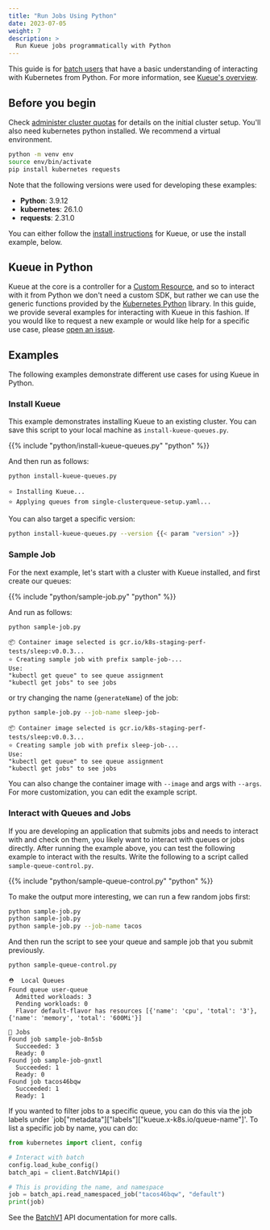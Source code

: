 ```yaml
---
title: "Run Jobs Using Python"
date: 2023-07-05
weight: 7
description: >
  Run Kueue jobs programmatically with Python
---
```


This guide is for [batch users](/docs/tasks#batch-user) that have a basic understanding of interacting with Kubernetes from Python. For more information, see [Kueue's overview](/docs/overview).

## Before you begin

Check [administer cluster quotas](/docs/tasks/administer_cluster_quotas) for details on the initial cluster setup.
You'll also need kubernetes python installed. We recommend a virtual environment.

```bash
python -m venv env
source env/bin/activate
pip install kubernetes requests
```

Note that the following versions were used for developing these examples:

 - **Python**: 3.9.12
 - **kubernetes**: 26.1.0
 - **requests**: 2.31.0

You can either follow the [install instructions](https://github.com/kubernetes-sigs/kueue#installation) for Kueue, or use the install example, below.

## Kueue in Python

Kueue at the core is a controller for a [Custom Resource](https://kubernetes.io/docs/concepts/extend-kubernetes/api-extension/custom-resources/), and so to interact with it from Python we don't need a custom SDK, but rather we can use the generic functions provided by the
[Kubernetes Python](https://github.com/kubernetes-client/python) library. In this guide, we provide several examples
for interacting with Kueue in this fashion. If you would like to request a new example or would like help for a specific use
case, please [open an issue](https://github.com/kubernetes-sigs/kueue/issues).

## Examples

The following examples demonstrate different use cases for using Kueue in Python.

### Install Kueue

This example demonstrates installing Kueue to an existing cluster. You can save this
script to your local machine as `install-kueue-queues.py`. 

{{% include "python/install-kueue-queues.py" "python" %}}

And then run as follows:

```bash
python install-kueue-queues.py 
```

```console
⭐️ Installing Kueue...
⭐️ Applying queues from single-clusterqueue-setup.yaml...
```

You can also target a specific version:

```bash
python install-kueue-queues.py --version {{< param "version" >}}
```

### Sample Job

For the next example, let's start with a cluster with Kueue installed, and first create our queues:

{{% include "python/sample-job.py" "python" %}}


And run as follows:

```bash
python sample-job.py
```
```console
📦️ Container image selected is gcr.io/k8s-staging-perf-tests/sleep:v0.0.3...
⭐️ Creating sample job with prefix sample-job-...
Use:
"kubectl get queue" to see queue assignment
"kubectl get jobs" to see jobs
```

or try changing the name (`generateName`) of the job:

```bash
python sample-job.py --job-name sleep-job-
```

```console
📦️ Container image selected is gcr.io/k8s-staging-perf-tests/sleep:v0.0.3...
⭐️ Creating sample job with prefix sleep-job-...
Use:
"kubectl get queue" to see queue assignment
"kubectl get jobs" to see jobs
```

You can also change the container image with `--image` and args with `--args`.
For more customization, you can edit the example script.

### Interact with Queues and Jobs

If you are developing an application that submits jobs and needs to interact
with and check on them, you likely want to interact with queues or jobs directly.
After running the example above, you can test the following example to interact
with the results. Write the following to a script called `sample-queue-control.py`.

{{% include "python/sample-queue-control.py" "python" %}}

To make the output more interesting, we can run a few random jobs first:

```bash
python sample-job.py
python sample-job.py
python sample-job.py --job-name tacos
```

And then run the script to see your queue and sample job that you submit previously.

```bash
python sample-queue-control.py
```
```console
⛑️  Local Queues
Found queue user-queue
  Admitted workloads: 3
  Pending workloads: 0
  Flavor default-flavor has resources [{'name': 'cpu', 'total': '3'}, {'name': 'memory', 'total': '600Mi'}]

💼️ Jobs
Found job sample-job-8n5sb
  Succeeded: 3
  Ready: 0
Found job sample-job-gnxtl
  Succeeded: 1
  Ready: 0
Found job tacos46bqw
  Succeeded: 1
  Ready: 1
```

If you wanted to filter jobs to a specific queue, you can do this via the job labels
under `job["metadata"]["labels"]["kueue.x-k8s.io/queue-name"]'. To list a specific job by
name, you can do:

```python
from kubernetes import client, config

# Interact with batch
config.load_kube_config()
batch_api = client.BatchV1Api()

# This is providing the name, and namespace
job = batch_api.read_namespaced_job("tacos46bqw", "default")
print(job)
```

See the [BatchV1](https://github.com/kubernetes-client/python/blob/master/kubernetes/docs/BatchV1Api.md)
API documentation for more calls.


